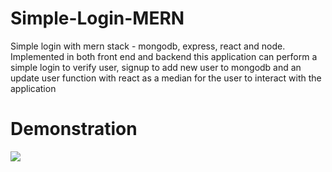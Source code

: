 # Simple-Login-MERN
Simple login with mern stack - mongodb, express, react and node. Implemented in both front end and backend this application
can perform a simple login to verify user, signup to add new user to mongodb and an update user function with react as a median for the user to interact with the application
 
 
 # Demonstration
 ![](https://github.com/HuyRand/Simple-Login-MERN/blob/master/2022-12-12%2022-26-41.gif)

